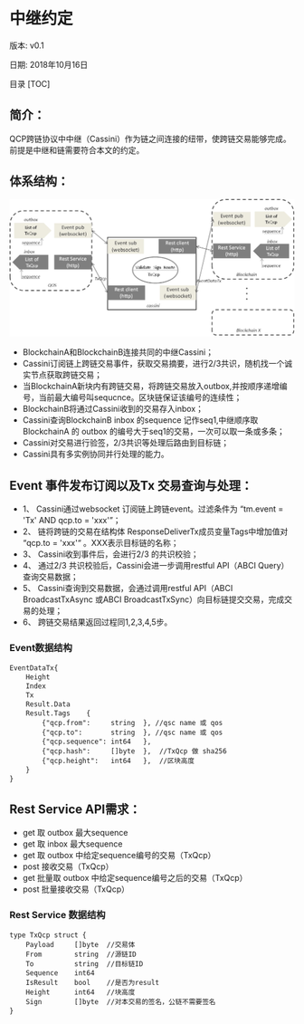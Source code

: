 # 中继约定

版本:
v0.1

日期:
2018年10月16日

目录
[TOC]

## 简介：

QCP跨链协议中中继（Cassini）作为链之间连接的纽带，使跨链交易能够完成。前提是中继和链需要符合本文的约定。

## 体系结构：

![framework](https://github.com/QOSGroup/static/blob/master/cassini.jpg?raw=true)

- BlockchainA和BlockchainB连接共同的中继Cassini；
- Cassini订阅链上跨链交易事件，获取交易摘要，进行2/3共识，随机找一个诚实节点获取跨链交易；
- 当BlockchainA新块内有跨链交易，将跨链交易放入outbox,并按顺序递增编号，当前最大编号叫sequcnce。区块链保证该编号的连续性；
- BlockchainB将通过Cassini收到的交易存入inbox；
- Cassini查询BlockchainB inbox 的sequence 记作seq1,中继顺序取BlockchainA 的 outbox 的编号大于seq1的交易，一次可以取一条或多条；
- Cassini对交易进行验签，2/3共识等处理后路由到目标链；
- Cassini具有多实例协同并行处理的能力。

## Event 事件发布订阅以及Tx 交易查询与处理：

- 1、	Cassini通过websocket 订阅链上跨链event。过滤条件为 “tm.event = 'Tx' AND qcp.to = 'xxx'”；
- 2、	链将跨链的交易在结构体 ResponseDeliverTx成员变量Tags中增加值对 “qcp.to = 'xxx'“ 。XXX表示目标链的名称；
- 3、	Cassini收到事件后，会进行2/3 的共识校验；
- 4、	通过2/3 共识校验后，Cassini会进一步调用restful API（ABCI Query）查询交易数据；
- 5、	Cassini查询到交易数据，会通过调用restful API（ABCI BroadcastTxAsync 或ABCI BroadcastTxSync）向目标链提交交易，完成交易的处理；
- 6、	跨链交易结果返回过程同1,2,3,4,5步。

### Event数据结构

```
EventDataTx{
    Height
    Index
    Tx
    Result.Data
    Result.Tags    {
        {"qcp.from":     string  }, //qsc name 或 qos
        {"qcp.to":       string  }, //qsc name 或 qos
        {"qcp.sequence": int64   },
        {"qcp.hash":     []byte  },  //TxQcp 做 sha256
        {"qcp.height":   int64   },  //区块高度
    }
}

```

## Rest Service API需求：

- get       取 outbox 最大sequence
- get       取 inbox 最大sequence
- get	    取 outbox 中给定sequence编号的交易（TxQcp）
- post	    接收交易（TxQcp）
- get	    批量取 outbox 中给定sequence编号之后的交易（TxQcp）
- post	    批量接收交易（TxQcp）

### Rest Service 数据结构

```
type TxQcp struct {
	Payload  	[]byte 	//交易体
	From     	string 	//源链ID
	To       	string 	//目标链ID
	Sequence 	int64
	IsResult 	bool   	//是否为result
	Height     	int64   //块高度  
	Sign     	[]byte 	//对本交易的签名，公链不需要签名     
}

```